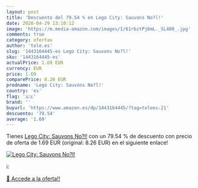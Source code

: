 ```yaml
---
layout: post
title: 'Descuento del 79.54 % en Lego City: Sauvons No?l!'
date: 2020-04-29 13:10:12
image: 'https://m.media-amazon.com/images/I/61rbztPj6mL._SL400_.jpg'
comments: true
category: ofertas
author: 'tole.es'
slug: '1443164445-es Lego City: Sauvons No?l!'
sku: '1443164445-es'
actualPrice: 1.69 EUR
currency: EUR
price: 1.69
comparePrice: 8.26 EUR
prodname: 'Lego City: Sauvons No?l!'
country: 'es'
flag: '🇪🇸'
brand: ''
buyurl: 'https://www.amazon.es/dp/1443164445/?tag=tolees-21'
descuento: '79.54'
average: '1.69'
---
```


Tienes [Lego City: Sauvons No?l!](https://www.amazon.es/dp/1443164445/?tag=tolees-21) con un 79.54 % de descuento con precio de oferta de 1.69 EUR (original: 8.26 EUR) en el siguiente enlace!

[![Lego City: Sauvons No?l!](https://m.media-amazon.com/images/I/61rbztPj6mL._SL400_.jpg)](https://www.amazon.es/dp/1443164445/?tag=tolees-21)

ℹ️:


[🛒 Accede a la oferta!!](https://www.amazon.es/dp/1443164445/?tag=tolees-21)
